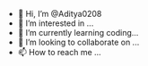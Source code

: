 - 👋 Hi, I’m @Aditya0208
- 👀 I’m interested in ...
- 🌱 I’m currently learning coding...
- 💞️ I’m looking to collaborate on ...
- 📫 How to reach me ...

<!---
Aditya0208/Aditya0208 is a ✨ special ✨ repository because its `README.md` (this file) appears on your GitHub profile.
You can click the Preview link to take a look at your changes.
--->
